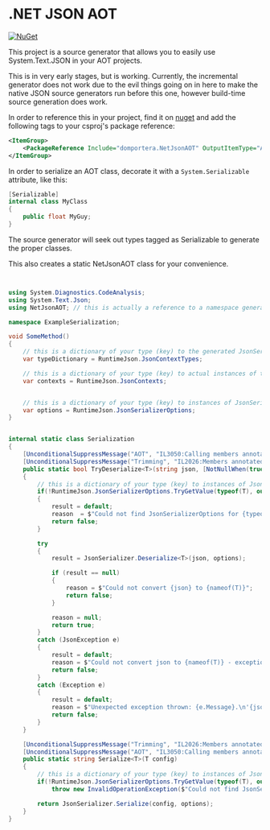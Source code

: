 # .NET JSON AOT
[![NuGet](https://img.shields.io/nuget/v/domportera.NetJsonAOT.svg)](https://www.nuget.org/packages/domportera.NetJsonAOT/)

This project is a source generator that allows you to easily use System.Text.JSON in your AOT projects.

This is in very early stages, but is working. Currently, the incremental generator does not work due to the evil things going on in here to make the native JSON source generators run before this one, however build-time source generation does work.

In order to reference this in your project, find it on [nuget](https://www.nuget.org/packages/domportera.NetJsonAOT/) and add the following tags to your csproj's package reference:

```xml
<ItemGroup>
    <PackageReference Include="domportera.NetJsonAOT" OutputItemType="Analyzer" ReferenceOutputAssembly="false" />
</ItemGroup>

```
In order to serialize an AOT class, decorate it with a `System.Serializable` attribute, like this:

```cs
[Serializable]
internal class MyClass
{
    public float MyGuy;
}
```

The source generator will seek out types tagged as Serializable to generate the proper classes.

This also creates a static NetJsonAOT class for your convenience.

```cs


using System.Diagnostics.CodeAnalysis;
using System.Text.Json;
using NetJsonAOT; // this is actually a reference to a namespace generated within your project - every project has its own internal NetJsonAot namespace which provdes the RuntimeJson static class

namespace ExampleSerialization;

void SomeMethod()
{
    // this is a dictionary of your type (key) to the generated JsonSerializerContext types
    var typeDictionary = RuntimeJson.JsonContextTypes;

    // this is a dictionary of your type (key) to actual instances of their respective JsonSerializerContext types
    var contexts = RuntimeJson.JsonContexts;


    // this is a dictionary of your type (key) to instances of JsonSerializerOptions, ready to be used in actual serialization & deserialization
    var options = RuntimeJson.JsonSerializerOptions;
}


internal static class Serialization
{
    [UnconditionalSuppressMessage("AOT", "IL3050:Calling members annotated with 'RequiresDynamicCodeAttribute' may break functionality when AOT compiling.", Justification = "<Pending>")]
    [UnconditionalSuppressMessage("Trimming", "IL2026:Members annotated with 'RequiresUnreferencedCodeAttribute' require dynamic access otherwise can break functionality when trimming application code", Justification = "<Pending>")]
    public static bool TryDeserialize<T>(string json, [NotNullWhen(true)] out T? result, [NotNullWhen(false)] out string? reason)
    {
        // this is a dictionary of your type (key) to instances of JsonSerializerOptions, ready to be used in actual serialization & deserialization
        if(!RuntimeJson.JsonSerializerOptions.TryGetValue(typeof(T), out var options))
        {
            result = default;
            reason  = $"Could not find JsonSerializerOptions for {typeof(T).Name}";
            return false;
        }

        try
        {
            result = JsonSerializer.Deserialize<T>(json, options);

            if (result == null)
            {
                reason = $"Could not convert {json} to {nameof(T)}";
                return false;
            }

            reason = null;
            return true;
        }
        catch (JsonException e)
        {
            result = default;
            reason = $"Could not convert json to {nameof(T)} - exception thrown: {e.Message}.\n'{json}'";
            return false;
        }
        catch (Exception e)
        {
            result = default;
            reason = $"Unexpected exception thrown: {e.Message}.\n'{json}'";
            return false;
        }
    }

    [UnconditionalSuppressMessage("Trimming", "IL2026:Members annotated with 'RequiresUnreferencedCodeAttribute' require dynamic access otherwise can break functionality when trimming application code", Justification = "<Pending>")]
    [UnconditionalSuppressMessage("AOT", "IL3050:Calling members annotated with 'RequiresDynamicCodeAttribute' may break functionality when AOT compiling.", Justification = "<Pending>")]
    public static string Serialize<T>(T config)
    {
        // this is a dictionary of your type (key) to instances of JsonSerializerOptions, ready to be used in actual serialization & deserialization
        if(!RuntimeJson.JsonSerializerOptions.TryGetValue(typeof(T), out var options))
            throw new InvalidOperationException($"Could not find JsonSerializerOptions for {nameof(T)}");

        return JsonSerializer.Serialize(config, options);
    }
}
```

